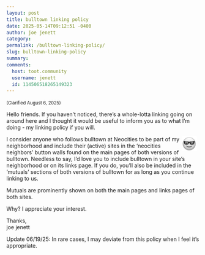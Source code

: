```yaml
---
layout: post
title: bulltown linking policy
date: 2025-05-14T09:12:51 -0400
author: joe jenett
category: 
permalink: /bulltown-linking-policy/
slug: bulltown-linking-policy
summary:
comments:
  host: toot.community
  username: jenett
  id: 114506518265149323
---
```

<p>
<small>(Clarified August 6, 2025)</small>
</p>

Hello friends. If you haven’t noticed, there’s a whole-lotta linking going on around here and I thought it would be useful to inform you as to what I’m doing - my linking policy if you will.

<a href="https://iwebthings.joejenett.com/meet-my-new-alter-ego-linkguy/"><img src="/images/elguy.png" alt="" width="40" style="position:relative;float:right;margin-right:6px;"></a>
I consider anyone who follows bulltown at Neocities to be part of my neighborhood and include their (active) sites in the ‘neocities neighbors’ button walls found on the main pages of both versions of bulltown. Needless to say, I’d love you to include bulltown in your site’s neighborhood or on its links page. If you do, you’ll also be included in the ’mutuals’ sections of both versions of bulltown for as long as you continue linking to us.

Mutuals are prominently shown on both the main pages and links pages of both sites.

Why? I appreciate your interest.

Thanks,<br>joe jenett  

Update 06/19/25: In rare cases, I may deviate from this policy when I feel it’s appropriate.




<a href="https://brid.gy/publish/mastodon"></a>